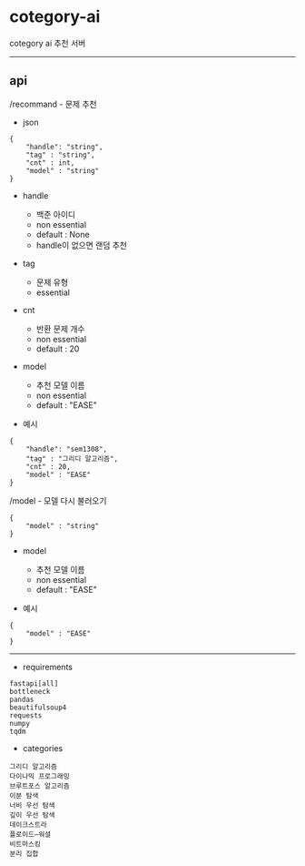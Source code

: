 # cotegory-ai
cotegory ai 추천 서버

---
## api 

/recommand - 문제 추천
- json
```
{
    "handle": "string",
    "tag" : "string",
    "cnt" : int, 
    "model" : "string"
}
```
- handle
  + 백준 아이디
  + non essential
  + default : None
  + handle이 없으면 랜덤 추천

- tag 
  + 문제 유형
  + essential
 
- cnt
  + 반환 문제 개수 
  + non essential
  + default : 20

- model
  + 추천 모델 이름
  + non essential
  + default : "EASE"

- 예시
```
{
    "handle": "sem1308",
    "tag" : "그리디 알고리즘",
    "cnt" : 20, 
    "model" : "EASE"
}
```

/model - 모델 다시 불러오기
```
{
    "model" : "string"
}
```
- model
  + 추천 모델 이름
  + non essential
  + default : "EASE"

- 예시
```
{
    "model" : "EASE"
}
```

---
+ requirements
```
fastapi[all]
bottleneck
pandas
beautifulsoup4
requests
numpy
tqdm
```

+ categories
```
그리디 알고리즘
다이나믹 프로그래밍
브루트포스 알고리즘
이분 탐색
너비 우선 탐색
깊이 우선 탐색
데이크스트라
플로이드–워셜
비트마스킹
분리 집합
```
